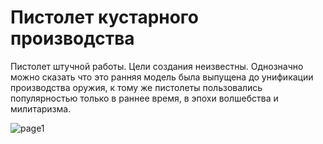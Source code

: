 # Пистолет кустарного производства

Пистолет штучной работы. Цели создания неизвестны. Однозначно можно сказать что это ранняя модель была выпущена до унификации производства оружия, к тому же пистолеты пользовались популярностью только в раннее время, в эпохи волшебства и милитаризма.

![page1](page2_2.jpeg)